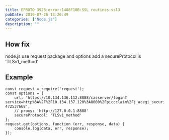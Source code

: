 ```yaml
---
title: EPROTO 3928:error:1408F10B:SSL routines:ssl3
pubDate: 2019-07-26 13:26:49
categories: ["Node.js"]
description: ""
---
```


## How fix

node.js use request package and options add a secureProtocol is 'TLSv1_method'

## Example

```
const request = require('request');
const options = {
    url: 'https://10.134.136.112:8888/casserver/login?service=http%3A%2F%2F10.134.137.120%3A8000%2Fpiccclaim%2Fj_acegi_security_check%3BPICC_CLAIM_Cookie%3DWTXhd5pQY4SwQJpdKGxMQhXvl0L4Qp7pJhPrprm0ptmCqlW7JHkS%21566150954%21-472537668',
    // proxy: 'http://127.0.0.1:8888'
    secureProtocol: 'TLSv1_method'
};
request.get(options, function (err, response, data) {
    console.log(data, err, response);
});
```
